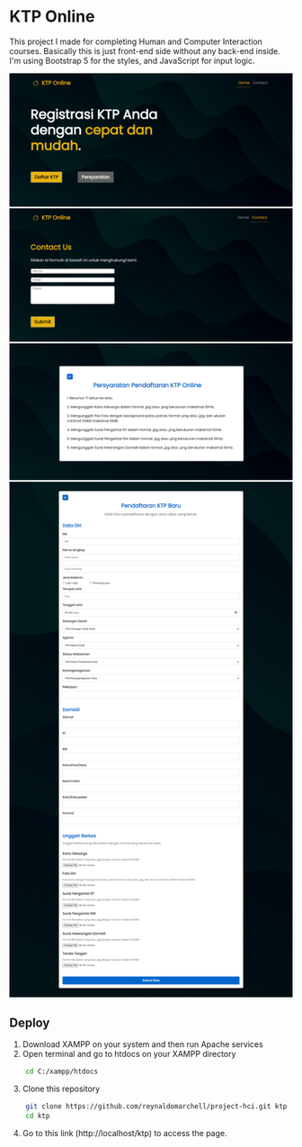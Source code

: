 # KTP Online

This project I made for completing Human and Computer Interaction courses. Basically this is just front-end side without any back-end inside. I'm using Bootstrap 5 for the styles, and JavaScript for input logic.

![preview img](assets/home.png)
![preview img](assets/contact.png)
![preview img](assets/syarat.png)
![preview img](assets/daftar.png)

## Deploy

1. Download XAMPP on your system and then run Apache services
2. Open terminal and go to htdocs on your XAMPP directory

```bash
    cd C:/xampp/htdocs
```

3. Clone this repository

```bash
    git clone https://github.com/reynaldomarchell/project-hci.git ktp
    cd ktp
```

4. Go to this link (http://localhost/ktp) to access the page.
